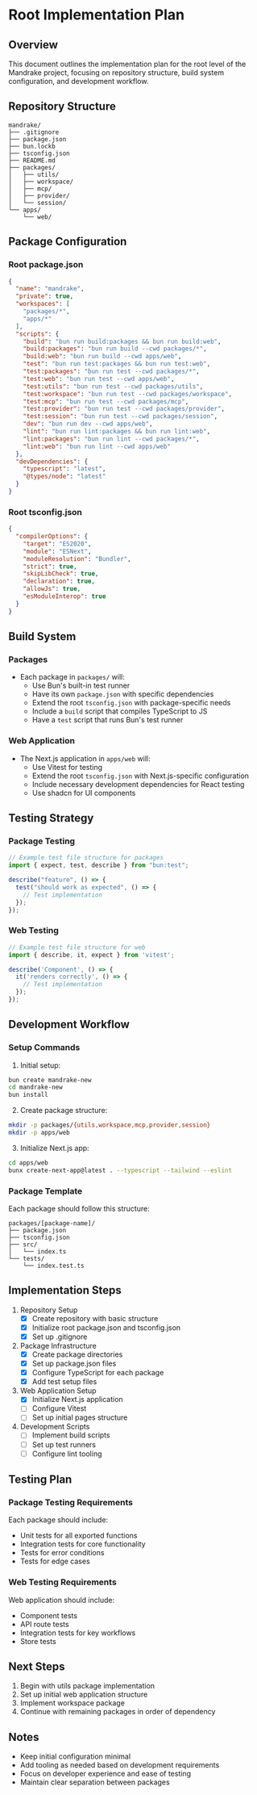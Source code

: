 # Root Implementation Plan

## Overview

This document outlines the implementation plan for the root level of the Mandrake project, focusing on repository structure, build system configuration, and development workflow.

## Repository Structure

```
mandrake/
├── .gitignore
├── package.json
├── bun.lockb
├── tsconfig.json
├── README.md
├── packages/
│   ├── utils/
│   ├── workspace/
│   ├── mcp/
│   ├── provider/
│   └── session/
└── apps/
    └── web/
```

## Package Configuration

### Root package.json

```json
{
  "name": "mandrake",
  "private": true,
  "workspaces": [
    "packages/*",
    "apps/*"
  ],
  "scripts": {
    "build": "bun run build:packages && bun run build:web",
    "build:packages": "bun run build --cwd packages/*",
    "build:web": "bun run build --cwd apps/web",
    "test": "bun run test:packages && bun run test:web",
    "test:packages": "bun run test --cwd packages/*",
    "test:web": "bun run test --cwd apps/web",
    "test:utils": "bun run test --cwd packages/utils",
    "test:workspace": "bun run test --cwd packages/workspace",
    "test:mcp": "bun run test --cwd packages/mcp",
    "test:provider": "bun run test --cwd packages/provider",
    "test:session": "bun run test --cwd packages/session",
    "dev": "bun run dev --cwd apps/web",
    "lint": "bun run lint:packages && bun run lint:web",
    "lint:packages": "bun run lint --cwd packages/*",
    "lint:web": "bun run lint --cwd apps/web"
  },
  "devDependencies": {
    "typescript": "latest",
    "@types/node": "latest"
  }
}
```

### Root tsconfig.json

```json
{
  "compilerOptions": {
    "target": "ES2020",
    "module": "ESNext",
    "moduleResolution": "Bundler",
    "strict": true,
    "skipLibCheck": true,
    "declaration": true,
    "allowJs": true,
    "esModuleInterop": true
  }
}
```

## Build System

### Packages

- Each package in `packages/` will:
  - Use Bun's built-in test runner
  - Have its own `package.json` with specific dependencies
  - Extend the root `tsconfig.json` with package-specific needs
  - Include a `build` script that compiles TypeScript to JS
  - Have a `test` script that runs Bun's test runner

### Web Application

- The Next.js application in `apps/web` will:
  - Use Vitest for testing
  - Extend the root `tsconfig.json` with Next.js-specific configuration
  - Include necessary development dependencies for React testing
  - Use shadcn for UI components

## Testing Strategy

### Package Testing

```typescript
// Example test file structure for packages
import { expect, test, describe } from "bun:test";

describe("feature", () => {
  test("should work as expected", () => {
    // Test implementation
  });
});
```

### Web Testing

```typescript
// Example test file structure for web
import { describe, it, expect } from 'vitest';

describe('Component', () => {
  it('renders correctly', () => {
    // Test implementation
  });
});
```

## Development Workflow

### Setup Commands

1. Initial setup:

```bash
bun create mandrake-new
cd mandrake-new
bun install
```

2. Create package structure:

```bash
mkdir -p packages/{utils,workspace,mcp,provider,session}
mkdir -p apps/web
```

3. Initialize Next.js app:

```bash
cd apps/web
bunx create-next-app@latest . --typescript --tailwind --eslint
```

### Package Template

Each package should follow this structure:

```
packages/[package-name]/
├── package.json
├── tsconfig.json
├── src/
│   └── index.ts
└── tests/
    └── index.test.ts
```

## Implementation Steps

1. Repository Setup
   - [x] Create repository with basic structure
   - [x] Initialize root package.json and tsconfig.json
   - [x] Set up .gitignore

2. Package Infrastructure
   - [x] Create package directories
   - [x] Set up package.json files
   - [x] Configure TypeScript for each package
   - [x] Add test setup files

3. Web Application Setup
   - [x] Initialize Next.js application
   - [ ] Configure Vitest
   - [ ] Set up initial pages structure

4. Development Scripts
   - [ ] Implement build scripts
   - [ ] Set up test runners
   - [ ] Configure lint tooling

## Testing Plan

### Package Testing Requirements

Each package should include:

- Unit tests for all exported functions
- Integration tests for core functionality
- Tests for error conditions
- Tests for edge cases

### Web Testing Requirements

Web application should include:

- Component tests
- API route tests
- Integration tests for key workflows
- Store tests

## Next Steps

1. Begin with utils package implementation
2. Set up initial web application structure
3. Implement workspace package
4. Continue with remaining packages in order of dependency

## Notes

- Keep initial configuration minimal
- Add tooling as needed based on development requirements
- Focus on developer experience and ease of testing
- Maintain clear separation between packages
